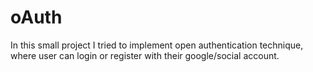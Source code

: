 # oAuth
In this small project I tried to implement open authentication technique, where user can login or register with their google/social account. 

